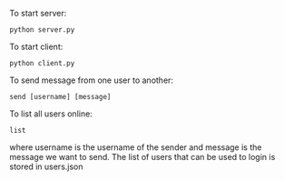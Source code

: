 To start server:
~~~~
python server.py
~~~~

To start client:
~~~~
python client.py
~~~~

To send message from one user to another:
~~~~
send [username] [message]
~~~~

To list all users online:
~~~~
list
~~~~
where username is the username of the sender and message is the message we want to send. The list of users that can be used to login is stored in users.json
